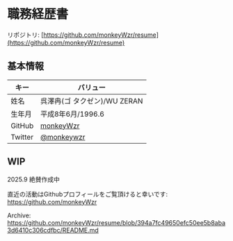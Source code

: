 # 職務経歴書

リポジトリ: [https://github.com/monkeyWzr/resume](https://github.com/monkeyWzr/resume)

## 基本情報

|キー|バリュー|
|----|-------|
|姓名|呉澤冉(ゴ タクゼン)/WU ZERAN|
|生年月|平成8年6月/1996.6|
|GitHub|[monkeyWzr](https://github.com/monkeyWzr)|
|Twitter|[@monkeywzr](https://twitter.com/monkeywzr)|

## WIP

2025.9 絶賛作成中

直近の活動はGithubプロフィールをご覧頂けると幸いです: https://github.com/monkeyWzr

Archive: https://github.com/monkeyWzr/resume/blob/394a7fc49650efc50ee5b8aba3d6410c306cdfbc/README.md
